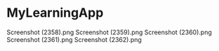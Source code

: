 # MyLearningApp
Screenshot (2358).png
Screenshot (2359).png
Screenshot (2360).png
Screenshot (2361).png
Screenshot (2362).png
